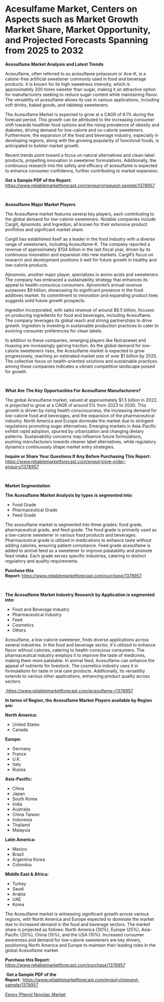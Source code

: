 <p><h1>Acesulfame Market, Centers on Aspects such as Market Growth Market Share, Market Opportunity, and Projected Forecasts Spanning from 2025 to 2032</h1></p><p><strong>Acesulfame Market Analysis and Latest Trends</strong></p>
<p><p>Acesulfame, often referred to as acesulfame potassium or Ace-K, is a calorie-free artificial sweetener commonly used in food and beverage products. It is known for its high sweetness intensity, which is approximately 200 times sweeter than sugar, making it an attractive option for manufacturers seeking to reduce sugar content while maintaining flavor. The versatility of acesulfame allows its use in various applications, including soft drinks, baked goods, and tabletop sweeteners. </p><p>The Acesulfame Market is expected to grow at a CAGR of 8.1% during the forecast period. This growth can be attributed to the increasing consumer shift towards healthier food options and the rising prevalence of obesity and diabetes, driving demand for low-calorie and no-calorie sweeteners. Furthermore, the expansion of the food and beverage industry, especially in developing regions, along with the growing popularity of functional foods, is anticipated to bolster market growth. </p><p>Recent trends point toward a focus on natural alternatives and clean-label products, propelling innovation in sweetener formulations. Additionally, the continuous research into the safety and efficacy of acesulfame is expected to enhance consumer confidence, further contributing to market expansion.</p></p>
<p><strong>Get a Sample PDF of the Report:&nbsp;</strong> <a href="https://www.reliablemarketforecast.com/enquiry/request-sample/1378957?utm_campaign=2925&utm_medium=2&utm_source=Github&utm_content=ia&utm_term=02042025&utm_id=acesulfame">https://www.reliablemarketforecast.com/enquiry/request-sample/1378957</a></p>
<p>&nbsp;</p>
<p><strong>Acesulfame Major Market Players</strong></p>
<p><p>The Acesulfame market features several key players, each contributing to the global demand for low-calorie sweeteners. Notable companies include Cargill, Ajinomoto, and Ingredion, all known for their extensive product portfolios and significant market share.</p><p>Cargill has established itself as a leader in the food industry with a diverse range of sweeteners, including Acesulfame-K. The company reported a revenue of approximately $134 billion in the last fiscal year, driven by its continuous innovation and expansion into new markets. Cargill’s focus on research and development positions it well for future growth in healthy and low-calorie products.</p><p>Ajinomoto, another major player, specializes in amino acids and sweeteners. The company has embraced a sustainability strategy that enhances its appeal to health-conscious consumers. Ajinomoto’s annual revenue surpasses $9 billion, showcasing its significant presence in the food additives market. Its commitment to innovation and expanding product lines suggests solid future growth prospects.</p><p>Ingredion Incorporated, with sales revenue of around $6.5 billion, focuses on producing ingredients for food and beverages, including Acesulfame. The company leverages its global reach and strong partnerships to drive growth. Ingredion is investing in sustainable production practices to cater to evolving consumer preferences for clean labels.</p><p>In addition to these companies, emerging players like Nutrasweet and Huaxing are increasingly gaining traction. As the global demand for low-calorie sweeteners rises, the Acesulfame market is expected to grow progressively, reaching an estimated market size of over $1 billion by 2025. The collective focus on health-oriented solutions and sustainable practices among these companies indicates a vibrant competitive landscape poised for growth.</p></p>
<p>&nbsp;</p>
<p><strong>What Are The Key Opportunities For Acesulfame Manufacturers?</strong></p>
<p><p>The global Acesulfame market, valued at approximately $1.5 billion in 2022, is projected to grow at a CAGR of around 5% from 2023 to 2030. This growth is driven by rising health consciousness, the increasing demand for low-calorie food and beverages, and the expansion of the pharmaceutical industry. North America and Europe dominate the market due to stringent regulations promoting sugar alternatives. Emerging markets in Asia-Pacific exhibit rapid adoption, spurred by urbanization and changing dietary patterns. Sustainability concerns may influence future formulations, pushing manufacturers towards cleaner label alternatives, while regulatory dynamics continuously shape market entry strategies.</p></p>
<p><strong>Inquire or Share Your Questions If Any Before Purchasing This Report:</strong> <a href="https://www.reliablemarketforecast.com/enquiry/pre-order-enquiry/1378957?utm_campaign=2925&utm_medium=2&utm_source=Github&utm_content=ia&utm_term=02042025&utm_id=acesulfame">https://www.reliablemarketforecast.com/enquiry/pre-order-enquiry/1378957</a></p>
<p>&nbsp;</p>
<p><strong>Market Segmentation</strong></p>
<p><strong>The Acesulfame Market Analysis by types is segmented into:</strong></p>
<p><ul><li>Food Grade</li><li>Pharmaceutical Grade</li><li>Feed Grade</li></ul></p>
<p><p>The acesulfame market is segmented into three grades: food grade, pharmaceutical grade, and feed grade. The food grade is primarily used as a low-calorie sweetener in various food products and beverages. Pharmaceutical grade is utilized in medications to enhance taste without adding calories, ensuring patient compliance. Feed grade acesulfame is added to animal feed as a sweetener to improve palatability and promote feed intake. Each grade serves specific industries, catering to distinct regulatory and quality requirements.</p></p>
<p><strong>Purchase this Report:&nbsp;</strong><a href="https://www.reliablemarketforecast.com/purchase/1378957?utm_campaign=2925&utm_medium=2&utm_source=Github&utm_content=ia&utm_term=02042025&utm_id=acesulfame">https://www.reliablemarketforecast.com/purchase/1378957</a></p>
<p>&nbsp;</p>
<p><strong>The Acesulfame Market Industry Research by Application is segmented into:</strong></p>
<p><ul><li>Food and Beverage Industry</li><li>Pharmaceutical Industry</li><li>Feed</li><li>Cosmetics</li><li>Others</li></ul></p>
<p><p>Acesulfame, a low-calorie sweetener, finds diverse applications across several industries. In the food and beverage sector, it's utilized to enhance flavor without calories, catering to health-conscious consumers. The pharmaceutical industry employs it to improve the taste of medicines, making them more palatable. In animal feed, Acesulfame can enhance the appeal of nutrients for livestock. The cosmetics industry uses it in formulations for taste in oral care products. Additionally, its versatility extends to various other applications, enhancing product quality across sectors.</p></p>
<p><a href="https://www.reliablemarketforecast.com/acesulfame-r1378957?utm_campaign=2925&utm_medium=2&utm_source=Github&utm_content=ia&utm_term=02042025&utm_id=acesulfame">&nbsp;https://www.reliablemarketforecast.com/acesulfame-r1378957</a></p>
<p><strong>In terms of Region, the Acesulfame Market Players available by Region are:</strong></p>
<p>
    <p> <strong> North America: </strong>
        <ul>
            <li>United States</li>
            <li>Canada</li>
        </ul>
        </p> 
    <p> <strong> Europe: </strong>
        <ul>
            <li>Germany</li>
            <li>France</li>
            <li>U.K.</li>
            <li>Italy</li>
            <li>Russia</li>
        </ul>
        </p> 
    <p> <strong> Asia-Pacific: </strong>
        <ul>
            <li>China</li>
            <li>Japan</li>
            <li>South Korea</li>
            <li>India</li>
            <li>Australia</li>
            <li>China Taiwan</li>
            <li>Indonesia</li>
            <li>Thailand</li>
            <li>Malaysia</li>
        </ul>
        </p> 
    <p> <strong> Latin America: </strong>
        <ul>
            <li>Mexico</li>
            <li>Brazil</li>
            <li>Argentina Korea</li>
            <li>Colombia</li>
        </ul>
        </p> 
    <p> <strong> Middle East & Africa: </strong>
        <ul>
            <li>Turkey</li>
            <li>Saudi</li>
            <li>Arabia</li>
            <li>UAE</li>
            <li>Korea</li>
        </ul>
    </p>
    </p>
<p><p>The Acesulfame market is witnessing significant growth across various regions, with North America and Europe expected to dominate the market due to increased demand in the food and beverage sectors. The market share is projected as follows: North America (30%), Europe (25%), Asia-Pacific (20%), China (15%), and the USA (10%). Increased consumer awareness and demand for low-calorie sweeteners are key drivers, positioning North America and Europe to maintain their leading roles in the global Acesulfame market.</p></p>
<p><strong>Purchase this Report: </strong><a href="https://www.reliablemarketforecast.com/purchase/1378957?utm_campaign=2925&utm_medium=2&utm_source=Github&utm_content=ia&utm_term=02042025&utm_id=acesulfame">https://www.reliablemarketforecast.com/purchase/1378957</a></p>
<p>&nbsp;<strong>Get a Sample PDF of the Report:&nbsp;&nbsp;</strong><a href="https://www.reliablemarketforecast.com/enquiry/request-sample/1378957?utm_campaign=2925&utm_medium=2&utm_source=Github&utm_content=ia&utm_term=02042025&utm_id=acesulfame">https://www.reliablemarketforecast.com/enquiry/request-sample/1378957</a></p>
<p><strong></strong></p>
<p><p><a href="https://github.com/sadimsamid/Market-Research-Report-List-1/blob/main/epoxy-phenol-novolac-market.md?utm_campaign=2925&utm_medium=2&utm_source=Github&utm_content=ia&utm_term=02042025&utm_id=acesulfame">Epoxy Phenol Novolac Market</a></p></p>